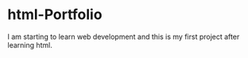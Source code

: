 # html-Portfolio
I am starting to learn web development and this is my first project after learning html.
